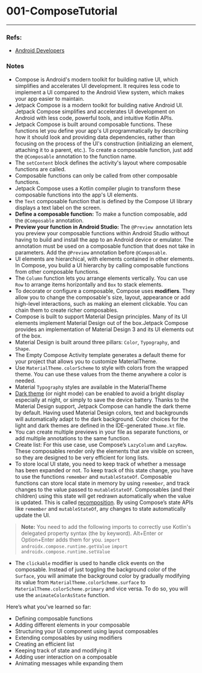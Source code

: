 # 001-ComposeTutorial
---

### Refs: 
- [Android Developers]

### Notes

* Compose is Android's modern toolkit for building native UI, which simplifies and accelerates UI development. It requires less code to implement a UI compared to the Android View system, which makes your app easier to maintain.
* Jetpack Compose is a modern toolkit for building native Android UI. Jetpack Compose simplifies and accelerates UI development on Android with less code, powerful tools, and intuitive Kotlin APIs.
* Jetpack Compose is built around composable functions. These functions let you define your app's UI programmatically by describing how it should look and providing data dependencies, rather than focusing on the process of the UI's construction (initializing an element, attaching it to a parent, etc.). To create a composable function, just add the `@Composable` annotation to the function name.
* The `setContent` block defines the activity's layout where composable functions are called. 
* Composable functions can only be called from other composable functions.
* Jetpack Compose uses a Kotlin compiler plugin to transform these composable functions into the app's UI elements.
* the `Text` composable function that is defined by the Compose UI library displays a text label on the screen.
* **Define a composable function:** To make a function composable, add the `@Composable` annotation.
* **Preview your function in Android Studio:** The `@Preview `annotation lets you preview your composable functions within Android Studio without having to build and install the app to an Android device or emulator. The annotation must be used on a composable function that does not take in parameters. Add the `@Preview` annotation before `@Composable`.
* UI elements are hierarchical, with elements contained in other elements. In Compose, you build a UI hierarchy by calling composable functions from other composable functions.
* The `Column` function lets you arrange elements vertically. You can use `Row` to arrange items horizontally and `Box` to stack elements.
* To decorate or configure a composable, Compose uses **modifiers**. They allow you to change the composable's size, layout, appearance or add high-level interactions, such as making an element clickable. You can chain them to create richer composables. 
* Compose is built to support Material Design principles. Many of its UI elements implement Material Design out of the box.Jetpack Compose provides an implementation of Material Design 3 and its UI elements out of the box. 
* Material Design is built around three pillars: `Color`, `Typography`, and `Shape`. 
* The Empty Compose Activity template generates a default theme for your project that allows you to customize MaterialTheme.
* Use `MaterialTheme.colorScheme` to style with colors from the wrapped theme. You can use these values from the theme anywhere a color is needed.
* Material `Typography` styles are available in the MaterialTheme
* [Dark theme] (or night mode) can be enabled to avoid a bright display especially at night, or simply to save the device battery. Thanks to the Material Design support, Jetpack Compose can handle the dark theme by default. Having used Material Design colors, text and backgrounds will automatically adapt to the dark background. Color choices for the light and dark themes are defined in the IDE-generated `Theme.kt` file.
* You can create multiple previews in your file as separate functions, or add multiple annotations to the same function.
* Create list: For this use case, use Compose’s `LazyColumn` and `LazyRow`. These composables render only the elements that are visible on screen, so they are designed to be very efficient for long lists.
* To store local UI state, you need to keep track of whether a message has been expanded or not. To keep track of this state change, you have to use the functions `remember` and `mutableStateOf`. Composable functions can store local state in memory by using `remember`, and track changes to the value passed to `mutableStateOf`. Composables (and their children) using this state will get redrawn automatically when the value is updated. This is called [recomposition]. By using Compose’s state APIs like `remember` and `mutableStateOf`, any changes to state automatically update the UI.

> **Note:** You need to add the following imports to correctly use Kotlin's delegated property syntax (the by keyword). Alt+Enter or Option+Enter adds them for you.
> `import androidx.compose.runtime.getValue` 
> `import androidx.compose.runtime.setValue`

* The `clickable` modifier is used to handle click events on the composable. Instead of just toggling the background color of the `Surface`, you will animate the background color by gradually modifying its value from `MaterialTheme.colorScheme.surface` to `MaterialTheme.colorScheme.primary` and vice versa. To do so, you will use the `animateColorAsState` function.

Here’s what you've learned so far:
- Defining composable functions
- Adding different elements in your composable
- Structuring your UI component using layout composables
- Extending composables by using modifiers
- Creating an efficient list
- Keeping track of state and modifying it
- Adding user interaction on a composable
- Animating messages while expanding them



[Android Developers]: https://developer.android.com/develop/ui/compose/tutorial
[Dark theme]: https://developer.android.com/guide/topics/ui/look-and-feel/darktheme
[recomposition]: https://developer.android.com/develop/ui/compose/mental-model#recomposition
